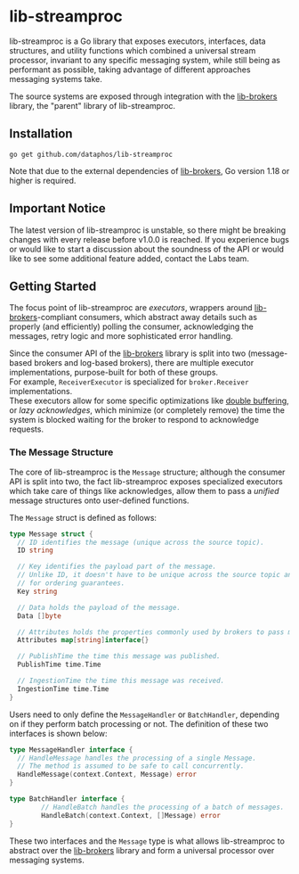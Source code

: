 # lib-streamproc

lib-streamproc is a Go library that exposes executors, interfaces, data structures, and utility functions which
combined a universal stream processor, invariant to any specific messaging system, while still being as performant as
possible, taking advantage of different approaches messaging systems take.

The source systems are exposed through integration with the [lib-brokers](https://github.com/dataphos/lib-brokers) library,
the "parent" library of lib-streamproc.

## Installation

`go get github.com/dataphos/lib-streamproc`

Note that due to the external dependencies of [lib-brokers](https://github.com/dataphos/lib-brokers), Go version 1.18 or higher is required.

## Important Notice

The latest version of lib-streamproc is unstable, so there might be breaking changes with every release before v1.0.0 is
reached. If you experience bugs or would like to start a discussion about the soundness of the API or would like to
see some additional feature added, contact the Labs team.

## Getting Started

The focus point of lib-streamproc are *executors*, wrappers around [lib-brokers](https://github.com/dataphos/lib-brokers)-compliant consumers,
which abstract away details such as properly (and efficiently) polling the consumer, acknowledging the messages, retry logic and
more sophisticated error handling.

Since the consumer API of the [lib-brokers](https://github.com/dataphos/lib-brokers) library is split into two 
(message-based brokers and log-based brokers), there are multiple
executor implementations, purpose-built for both of these groups.  
For example, `ReceiverExecutor` is specialized for `broker.Receiver` implementations.  
These executors allow for some specific optimizations like [double buffering](https://en.wikipedia.org/wiki/Multiple_buffering),
or *lazy acknowledges*, which minimize (or completely remove) the time the system is blocked waiting for
the broker to respond to acknowledge requests.

### The Message Structure

The core of lib-streamproc is the `Message` structure; although the consumer API is split into two,
the fact lib-streamproc exposes specialized executors which take care of things like acknowledges,
allow them to pass a *unified* message structures onto user-defined functions.

The `Message` struct is defined as follows:

```go
type Message struct {
  // ID identifies the message (unique across the source topic).
  ID string

  // Key identifies the payload part of the message.
  // Unlike ID, it doesn't have to be unique across the source topic and is mostly used
  // for ordering guarantees.
  Key string

  // Data holds the payload of the message.
  Data []byte

  // Attributes holds the properties commonly used by brokers to pass metadata.
  Attributes map[string]interface{}

  // PublishTime the time this message was published.
  PublishTime time.Time

  // IngestionTime the time this message was received.
  IngestionTime time.Time
}
```

Users need to only define the `MessageHandler` or `BatchHandler`, depending on if
they perform batch processing or not. The definition of these two interfaces is shown below:

```go
type MessageHandler interface {
  // HandleMessage handles the processing of a single Message.
  // The method is assumed to be safe to call concurrently.
  HandleMessage(context.Context, Message) error
}

type BatchHandler interface {
        // HandleBatch handles the processing of a batch of messages.
        HandleBatch(context.Context, []Message) error
}
```

These two interfaces and the `Message` type is what allows lib-streamproc to
abstract over the [lib-brokers](https://github.com/dataphos/lib-brokers) library and form
a universal processor over messaging systems.

